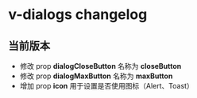 # v-dialogs changelog

## 当前版本

- 修改 prop **dialogCloseButton** 名称为 **closeButton**
- 修改 prop **dialogMaxButton** 名称为 **maxButton**
- 增加 prop **icon** 用于设置是否使用图标（Alert、Toast）